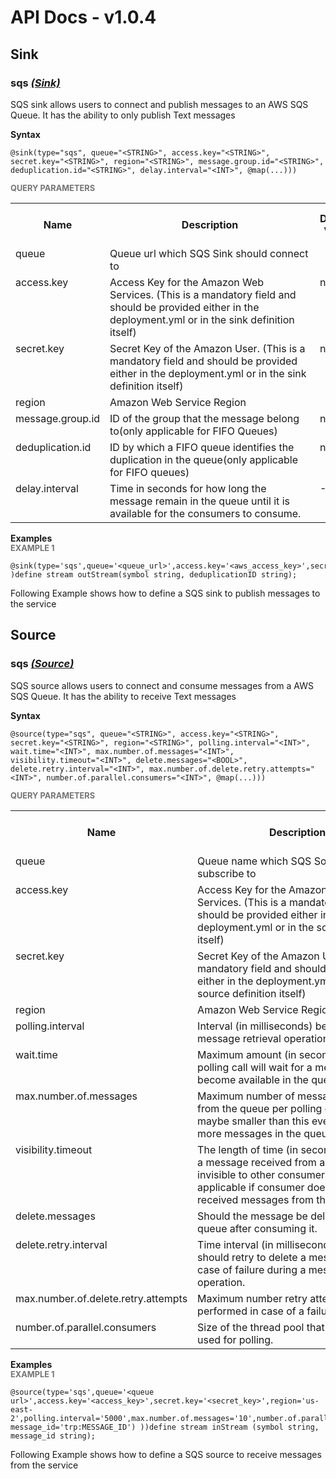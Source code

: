 # API Docs - v1.0.4

## Sink

### sqs *<a target="_blank" href="https://wso2.github.io/siddhi/documentation/siddhi-4.0/#sink">(Sink)</a>*

<p style="word-wrap: break-word">SQS sink allows users to connect and publish messages to an AWS SQS Queue. It has the ability to only publish Text messages</p>

<span id="syntax" class="md-typeset" style="display: block; font-weight: bold;">Syntax</span>
```
@sink(type="sqs", queue="<STRING>", access.key="<STRING>", secret.key="<STRING>", region="<STRING>", message.group.id="<STRING>", deduplication.id="<STRING>", delay.interval="<INT>", @map(...)))
```

<span id="query-parameters" class="md-typeset" style="display: block; color: rgba(0, 0, 0, 0.54); font-size: 12.8px; font-weight: bold;">QUERY PARAMETERS</span>
<table>
    <tr>
        <th>Name</th>
        <th style="min-width: 20em">Description</th>
        <th>Default Value</th>
        <th>Possible Data Types</th>
        <th>Optional</th>
        <th>Dynamic</th>
    </tr>
    <tr>
        <td style="vertical-align: top">queue</td>
        <td style="vertical-align: top; word-wrap: break-word">Queue url which SQS Sink should connect to</td>
        <td style="vertical-align: top"></td>
        <td style="vertical-align: top">STRING</td>
        <td style="vertical-align: top">No</td>
        <td style="vertical-align: top">No</td>
    </tr>
    <tr>
        <td style="vertical-align: top">access.key</td>
        <td style="vertical-align: top; word-wrap: break-word">Access Key for the Amazon Web Services. (This is a mandatory field and should be provided either in the deployment.yml or in the sink definition itself)</td>
        <td style="vertical-align: top">none</td>
        <td style="vertical-align: top">STRING</td>
        <td style="vertical-align: top">Yes</td>
        <td style="vertical-align: top">No</td>
    </tr>
    <tr>
        <td style="vertical-align: top">secret.key</td>
        <td style="vertical-align: top; word-wrap: break-word">Secret Key of the Amazon User. (This is a mandatory field and should be provided either in the deployment.yml or in the sink definition itself)</td>
        <td style="vertical-align: top">none</td>
        <td style="vertical-align: top">STRING</td>
        <td style="vertical-align: top">Yes</td>
        <td style="vertical-align: top">No</td>
    </tr>
    <tr>
        <td style="vertical-align: top">region</td>
        <td style="vertical-align: top; word-wrap: break-word">Amazon Web Service Region</td>
        <td style="vertical-align: top"></td>
        <td style="vertical-align: top">STRING</td>
        <td style="vertical-align: top">No</td>
        <td style="vertical-align: top">No</td>
    </tr>
    <tr>
        <td style="vertical-align: top">message.group.id</td>
        <td style="vertical-align: top; word-wrap: break-word">ID of the group that the message belong to(only applicable for FIFO Queues)</td>
        <td style="vertical-align: top">null</td>
        <td style="vertical-align: top">STRING</td>
        <td style="vertical-align: top">Yes</td>
        <td style="vertical-align: top">Yes</td>
    </tr>
    <tr>
        <td style="vertical-align: top">deduplication.id</td>
        <td style="vertical-align: top; word-wrap: break-word">ID by which a FIFO queue identifies the duplication in the queue(only applicable for FIFO queues)</td>
        <td style="vertical-align: top">null</td>
        <td style="vertical-align: top">STRING</td>
        <td style="vertical-align: top">Yes</td>
        <td style="vertical-align: top">Yes</td>
    </tr>
    <tr>
        <td style="vertical-align: top">delay.interval</td>
        <td style="vertical-align: top; word-wrap: break-word">Time in seconds for how long the message remain in the queue until it is available for the consumers to consume.</td>
        <td style="vertical-align: top">-1</td>
        <td style="vertical-align: top">INT</td>
        <td style="vertical-align: top">Yes</td>
        <td style="vertical-align: top">No</td>
    </tr>
</table>

<span id="examples" class="md-typeset" style="display: block; font-weight: bold;">Examples</span>
<span id="example-1" class="md-typeset" style="display: block; color: rgba(0, 0, 0, 0.54); font-size: 12.8px; font-weight: bold;">EXAMPLE 1</span>
```
@sink(type='sqs',queue='<queue_url>',access.key='<aws_access_key>',secret.key='<aws_secret_key>',region='<region>',delay.interval='5',deduplication.id='{{deduplicationID}}',message.group.id='charuka',@map(type='xml') )define stream outStream(symbol string, deduplicationID string);
```
<p style="word-wrap: break-word">Following Example shows how to define a SQS sink to publish messages to the service</p>

## Source

### sqs *<a target="_blank" href="https://wso2.github.io/siddhi/documentation/siddhi-4.0/#source">(Source)</a>*

<p style="word-wrap: break-word">SQS source allows users to connect and consume messages from a AWS SQS Queue. It has the ability to receive Text messages</p>

<span id="syntax" class="md-typeset" style="display: block; font-weight: bold;">Syntax</span>
```
@source(type="sqs", queue="<STRING>", access.key="<STRING>", secret.key="<STRING>", region="<STRING>", polling.interval="<INT>", wait.time="<INT>", max.number.of.messages="<INT>", visibility.timeout="<INT>", delete.messages="<BOOL>", delete.retry.interval="<INT>", max.number.of.delete.retry.attempts="<INT>", number.of.parallel.consumers="<INT>", @map(...)))
```

<span id="query-parameters" class="md-typeset" style="display: block; color: rgba(0, 0, 0, 0.54); font-size: 12.8px; font-weight: bold;">QUERY PARAMETERS</span>
<table>
    <tr>
        <th>Name</th>
        <th style="min-width: 20em">Description</th>
        <th>Default Value</th>
        <th>Possible Data Types</th>
        <th>Optional</th>
        <th>Dynamic</th>
    </tr>
    <tr>
        <td style="vertical-align: top">queue</td>
        <td style="vertical-align: top; word-wrap: break-word">Queue name which SQS Source should subscribe to</td>
        <td style="vertical-align: top"></td>
        <td style="vertical-align: top">STRING</td>
        <td style="vertical-align: top">No</td>
        <td style="vertical-align: top">No</td>
    </tr>
    <tr>
        <td style="vertical-align: top">access.key</td>
        <td style="vertical-align: top; word-wrap: break-word">Access Key for the Amazon Web Services. (This is a mandatory field and should be provided either in the deployment.yml or in the source definition itself)</td>
        <td style="vertical-align: top">null</td>
        <td style="vertical-align: top">STRING</td>
        <td style="vertical-align: top">Yes</td>
        <td style="vertical-align: top">No</td>
    </tr>
    <tr>
        <td style="vertical-align: top">secret.key</td>
        <td style="vertical-align: top; word-wrap: break-word">Secret Key of the Amazon User. (This is a mandatory field and should be provided either in the deployment.yml or in the source definition itself)</td>
        <td style="vertical-align: top">null</td>
        <td style="vertical-align: top">STRING</td>
        <td style="vertical-align: top">Yes</td>
        <td style="vertical-align: top">No</td>
    </tr>
    <tr>
        <td style="vertical-align: top">region</td>
        <td style="vertical-align: top; word-wrap: break-word">Amazon Web Service Region</td>
        <td style="vertical-align: top"></td>
        <td style="vertical-align: top">STRING</td>
        <td style="vertical-align: top">No</td>
        <td style="vertical-align: top">No</td>
    </tr>
    <tr>
        <td style="vertical-align: top">polling.interval</td>
        <td style="vertical-align: top; word-wrap: break-word">Interval (in milliseconds) between two message retrieval operations</td>
        <td style="vertical-align: top"></td>
        <td style="vertical-align: top">INT</td>
        <td style="vertical-align: top">No</td>
        <td style="vertical-align: top">No</td>
    </tr>
    <tr>
        <td style="vertical-align: top">wait.time</td>
        <td style="vertical-align: top; word-wrap: break-word">Maximum amount (in seconds) that a polling call will wait for a message to become available in the queue</td>
        <td style="vertical-align: top">-1</td>
        <td style="vertical-align: top">INT</td>
        <td style="vertical-align: top">Yes</td>
        <td style="vertical-align: top">No</td>
    </tr>
    <tr>
        <td style="vertical-align: top">max.number.of.messages</td>
        <td style="vertical-align: top; word-wrap: break-word">Maximum number of messages retrieved from the queue per polling call (Actual maybe smaller than this even if there's more messages in the queue)</td>
        <td style="vertical-align: top">1</td>
        <td style="vertical-align: top">INT</td>
        <td style="vertical-align: top">No</td>
        <td style="vertical-align: top">No</td>
    </tr>
    <tr>
        <td style="vertical-align: top">visibility.timeout</td>
        <td style="vertical-align: top; word-wrap: break-word">The length of time (in seconds) for which a message received from a queue will be invisible to other consumers(only applicable if consumer doesn't purge the received messages from the queue).</td>
        <td style="vertical-align: top">-1</td>
        <td style="vertical-align: top">INT</td>
        <td style="vertical-align: top">Yes</td>
        <td style="vertical-align: top">No</td>
    </tr>
    <tr>
        <td style="vertical-align: top">delete.messages</td>
        <td style="vertical-align: top; word-wrap: break-word">Should the message be deleted from the queue after consuming it.</td>
        <td style="vertical-align: top">delete.messages</td>
        <td style="vertical-align: top">BOOL</td>
        <td style="vertical-align: top">Yes</td>
        <td style="vertical-align: top">No</td>
    </tr>
    <tr>
        <td style="vertical-align: top">delete.retry.interval</td>
        <td style="vertical-align: top; word-wrap: break-word">Time interval (in milliseconds) consumer should retry to delete a message in the case of failure during a message delete operation.</td>
        <td style="vertical-align: top">5000</td>
        <td style="vertical-align: top">INT</td>
        <td style="vertical-align: top">Yes</td>
        <td style="vertical-align: top">No</td>
    </tr>
    <tr>
        <td style="vertical-align: top">max.number.of.delete.retry.attempts</td>
        <td style="vertical-align: top; word-wrap: break-word">Maximum number retry attempts to be performed in case of a failure.</td>
        <td style="vertical-align: top">10</td>
        <td style="vertical-align: top">INT</td>
        <td style="vertical-align: top">Yes</td>
        <td style="vertical-align: top">No</td>
    </tr>
    <tr>
        <td style="vertical-align: top">number.of.parallel.consumers</td>
        <td style="vertical-align: top; word-wrap: break-word">Size of the thread pool that should be used for polling.</td>
        <td style="vertical-align: top">1</td>
        <td style="vertical-align: top">INT</td>
        <td style="vertical-align: top">No</td>
        <td style="vertical-align: top">No</td>
    </tr>
</table>

<span id="examples" class="md-typeset" style="display: block; font-weight: bold;">Examples</span>
<span id="example-1" class="md-typeset" style="display: block; color: rgba(0, 0, 0, 0.54); font-size: 12.8px; font-weight: bold;">EXAMPLE 1</span>
```
@source(type='sqs',queue='<queue url>',access.key='<access_key>',secret.key='<secret_key>',region='us-east-2',polling.interval='5000',max.number.of.messages='10',number.of.parallel.consumers='1',purge.messages='true',wait.time='2',visibility.timeout='30',delete.retry.interval='1000',max.number.of.delete.retry.attempts='10',@map(type='xml',enclosing.element="//events",@attributes(symbol='symbol', message_id='trp:MESSAGE_ID') ))define stream inStream (symbol string, message_id string);
```
<p style="word-wrap: break-word">Following Example shows how to define a SQS source to receive messages from the service</p>

